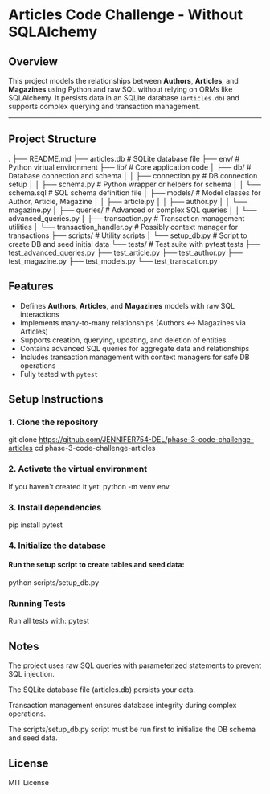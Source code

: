 # Articles Code Challenge - Without SQLAlchemy

## Overview

This project models the relationships between **Authors**, **Articles**, and **Magazines** using Python and raw SQL without relying on ORMs like SQLAlchemy. It persists data in an SQLite database (`articles.db`) and supports complex querying and transaction management.

---

## Project Structure

.
├── README.md
├── articles.db # SQLite database file
├── env/ # Python virtual environment
├── lib/ # Core application code
│ ├── db/ # Database connection and schema
│ │ ├── connection.py # DB connection setup
│ │ ├── schema.py # Python wrapper or helpers for schema
│ │ └── schema.sql # SQL schema definition file
│ ├── models/ # Model classes for Author, Article, Magazine
│ │ ├── article.py
│ │ ├── author.py
│ │ └── magazine.py
│ ├── queries/ # Advanced or complex SQL queries
│ │ └── advanced_queries.py
│ ├── transaction.py # Transaction management utilities
│ └── transaction_handler.py # Possibly context manager for transactions
├── scripts/ # Utility scripts
│ └── setup_db.py # Script to create DB and seed initial data
└── tests/ # Test suite with pytest tests
├── test_advanced_queries.py
├── test_article.py
├── test_author.py
├── test_magazine.py
├── test_models.py
└── test_transcation.py


## Features

- Defines **Authors**, **Articles**, and **Magazines** models with raw SQL interactions
- Implements many-to-many relationships (Authors ↔ Magazines via Articles)
- Supports creation, querying, updating, and deletion of entities
- Contains advanced SQL queries for aggregate data and relationships
- Includes transaction management with context managers for safe DB operations
- Fully tested with `pytest`

## Setup Instructions

### 1. Clone the repository
git clone <https://github.com/JENNIFER754-DEL/phase-3-code-challenge-articles>
cd phase-3-code-challenge-articles
### 2. Activate the virtual environment
If you haven't created it yet:
python -m venv env
### 3. Install dependencies
pip install pytest
### 4. Initialize the database
#### Run the setup script to create tables and seed data:
python scripts/setup_db.py
### Running Tests
Run all tests with:
pytest

## Notes
The project uses raw SQL queries with parameterized statements to prevent SQL injection.

The SQLite database file (articles.db) persists your data.

Transaction management ensures database integrity during complex operations.

The scripts/setup_db.py script must be run first to initialize the DB schema and seed data.

## License
MIT License

